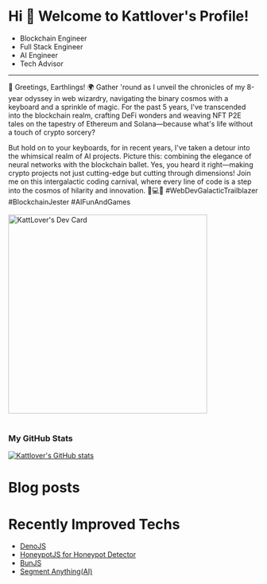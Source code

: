 Hi 👋 Welcome to Kattlover's Profile!
============================
* Blockchain Engineer
* Full Stack Engineer
* AI Engineer
* Tech Advisor
----------------------------------------------------

🚀 Greetings, Earthlings! 🌍 Gather 'round as I unveil the chronicles of my 8-year odyssey in web wizardry, navigating the binary cosmos with a keyboard and a sprinkle of magic. For the past 5 years, I've transcended into the blockchain realm, crafting DeFi wonders and weaving NFT P2E tales on the tapestry of Ethereum and Solana—because what's life without a touch of crypto sorcery?

But hold on to your keyboards, for in recent years, I've taken a detour into the whimsical realm of AI projects. Picture this: combining the elegance of neural networks with the blockchain ballet. Yes, you heard it right—making crypto projects not just cutting-edge but cutting through dimensions! Join me on this intergalactic coding carnival, where every line of code is a step into the cosmos of hilarity and innovation. 🚀💻🌌 #WebDevGalacticTrailblazer #BlockchainJester #AIFunAndGames
<br> <br>
<a href="https://app.daily.dev/kattlover"><img src="https://api.daily.dev/devcards/67ec79e8c03c4f7bbbab4dfdcfdc90d4.png?r=not" width="400" alt="KattLover's Dev Card"/></a>
<br> <br>
### My GitHub Stats

<a href="http://www.github.com/kattlover99"><img src="https://github-readme-stats.vercel.app/api?username=kattlover99&show_icons=true&count_private=true&title_color=0891b2&text_color=ffffff&icon_color=0891b2&bg_color=1c1917&hide_border=true&theme=prussian&show=reviews,discussions_started,discussions_answered,prs_merged,prs_merged_percentage" alt="Kattlover's GitHub stats" /></a>

# Blog posts
<!-- BLOG-POST-LIST:START -->
<!-- BLOG-POST-LIST:END -->

# Recently Improved Techs
- [DenoJS](https://deno.com)
- [HoneypotJS for Honeypot Detector](https://honeypot.is/)
- [BunJS](https://bun.sh)
- [Segment Anything(AI)](https://segment-anything.com)
